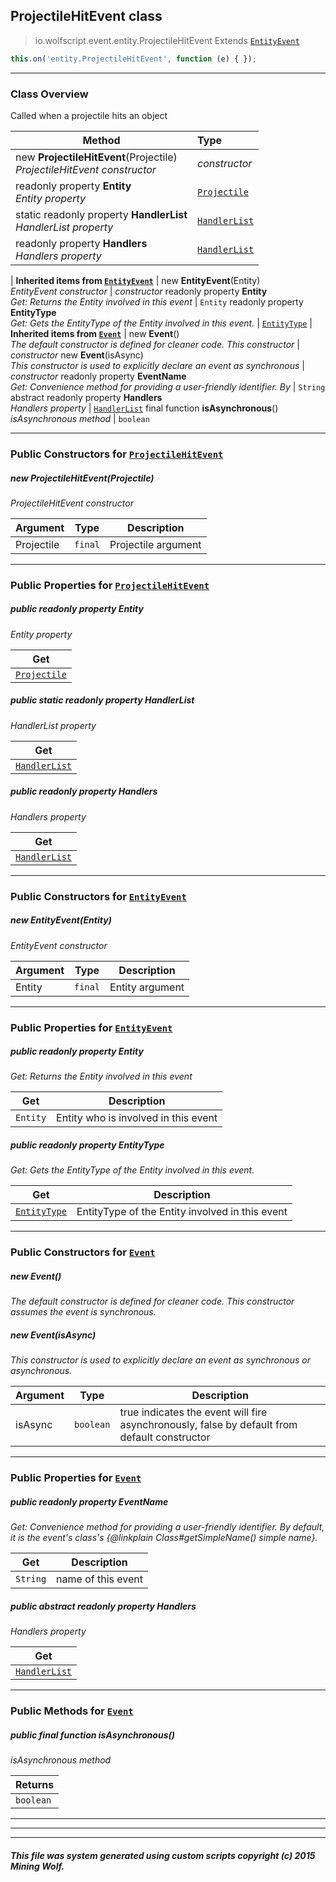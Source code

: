## ProjectileHitEvent __class__

>io.wolfscript.event.entity.ProjectileHitEvent
>Extends [`EntityEvent`](EntityEvent.md)
``` javascript
this.on('entity.ProjectileHitEvent', function (e) { });
```


---

### Class Overview

Called when a projectile hits an object

Method | Type   
--- | :--- 
new __ProjectileHitEvent__(Projectile) <br> _ProjectileHitEvent constructor_ | _constructor_
 readonly property __Entity__ <br> _Entity property_ | [`Projectile`](../../entity/Projectile.md)
static readonly property __HandlerList__ <br> _HandlerList property_ | [`HandlerList`](../HandlerList.md)
 readonly property __Handlers__ <br> _Handlers property_ | [`HandlerList`](../HandlerList.md)
 |
__Inherited items from [`EntityEvent`](EntityEvent.md)__ |
new __EntityEvent__(Entity) <br> _EntityEvent constructor_ | _constructor_
 readonly property __Entity__ <br> _Get: Returns the Entity involved in this event_ | `Entity`
 readonly property __EntityType__ <br> _Get: Gets the EntityType of the Entity involved in this event._ | [`EntityType`](../../entity/EntityType.md)
 |
__Inherited items from [`Event`](../Event.md)__ |
new __Event__() <br> _The default constructor is defined for cleaner code. This constructor_ | _constructor_
new __Event__(isAsync) <br> _This constructor is used to explicitly declare an event as synchronous_ | _constructor_
 readonly property __EventName__ <br> _Get: Convenience method for providing a user-friendly identifier. By_ | `String`
abstract readonly property __Handlers__ <br> _Handlers property_ | [`HandlerList`](../HandlerList.md)
final function __isAsynchronous__() <br> _isAsynchronous method_ | `boolean`







---

### Public Constructors for [`ProjectileHitEvent`](ProjectileHitEvent.md)

##### <a id='projectilehitevent'></a>new __ProjectileHitEvent__(Projectile) 

_ProjectileHitEvent constructor_

Argument | Type | Description  
--- | --- | --- 
Projectile | `final` | Projectile argument

---

### Public Properties for [`ProjectileHitEvent`](ProjectileHitEvent.md)

##### <a id='entity'></a>public  readonly property __Entity__

_Entity property_

Get | 
--- | 
[`Projectile`](../../entity/Projectile.md) |



##### <a id='handlerlist'></a>public static readonly property __HandlerList__

_HandlerList property_

Get | 
--- | 
[`HandlerList`](../HandlerList.md) |



##### <a id='handlers'></a>public  readonly property __Handlers__

_Handlers property_

Get | 
--- | 
[`HandlerList`](../HandlerList.md) |



---
### Public Constructors for [`EntityEvent`](EntityEvent.md)

##### <a id='entityevent'></a>new __EntityEvent__(Entity) 

_EntityEvent constructor_

Argument | Type | Description  
--- | --- | --- 
Entity | `final` | Entity argument

---

### Public Properties for [`EntityEvent`](EntityEvent.md)

##### <a id='entity'></a>public  readonly property __Entity__

_Get: Returns the Entity involved in this event_

Get | Description
--- | --- 
`Entity` | Entity who is involved in this event



##### <a id='entitytype'></a>public  readonly property __EntityType__

_Get: Gets the EntityType of the Entity involved in this event._

Get | Description
--- | --- 
[`EntityType`](../../entity/EntityType.md) | EntityType of the Entity involved in this event



---
### Public Constructors for [`Event`](../Event.md)

##### <a id='event'></a>new __Event__() 

_The default constructor is defined for cleaner code. This constructor assumes the event is synchronous._


##### <a id='event'></a>new __Event__(isAsync) 

_This constructor is used to explicitly declare an event as synchronous or asynchronous._

Argument | Type | Description  
--- | --- | --- 
isAsync | `boolean` | true indicates the event will fire asynchronously, false by default from default constructor

---

### Public Properties for [`Event`](../Event.md)

##### <a id='eventname'></a>public  readonly property __EventName__

_Get: Convenience method for providing a user-friendly identifier. By default, it is the event's class's {@linkplain Class#getSimpleName() simple name}._

Get | Description
--- | --- 
`String` | name of this event



##### <a id='handlers'></a>public abstract readonly property __Handlers__

_Handlers property_

Get | 
--- | 
[`HandlerList`](../HandlerList.md) |



---

### Public Methods for [`Event`](../Event.md)

##### <a id='isasynchronous'></a>public final function __isAsynchronous__()

_isAsynchronous method_

Returns | 
--- | 
`boolean` |


---


---


---


##### This file was system generated using custom scripts copyright (c) 2015 Mining Wolf.
	

